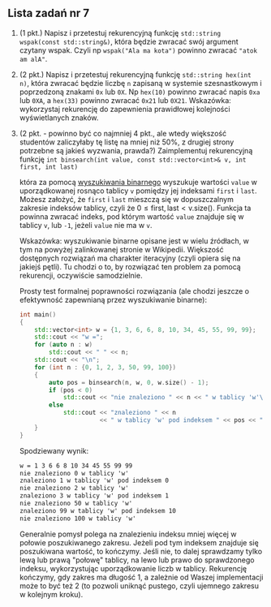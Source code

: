 ## Lista zadań nr 7

1. (1 pkt.) Napisz i przetestuj rekurencyjną funkcję `std::string wspak(const std::string&)`, która będzie zwracać swój argument czytany wspak. Czyli np `wspak("Ala ma kota")` powinno zwracać `"atok am alA"`.

2. (2 pkt.) Napisz i przetestuj rekurencyjną funkcję `std::string hex(int n)`, która zwracać będzie liczbę `n` zapisaną w systemie szesnastkowym i poprzedzoną znakami `0x` lub `0X`. Np `hex(10)` powinno zwracać napis `0xa` lub `0XA`, a `hex(33)` powinno zwracać `0x21` lub `0X21`. 
   Wskazówka: wykorzystaj rekurencję do zapewnienia prawidłowej kolejności wyświetlanych znaków.

3. (2 pkt. - powinno być co najmniej 4 pkt., ale wtedy większość studentów zaliczyłaby tę listę na mniej niż 50%, z drugiej strony potrzebne są jakieś wyzwania, prawda?) 
   Zaimplementuj rekurencyjną funkcję 
   `int binsearch(int value, const std::vector<int>& v, int first, int last)`

   która za pomocą [wyszukiwania binarnego](https://pl.wikipedia.org/wiki/Wyszukiwanie_binarne) wyszukuje wartości `value` w uporządkowanej rosnąco tablicy `v` pomiędzy jej indeksami `first` i `last`. Możesz założyć, że `first` i `last` mieszczą się w dopuszczalnym zakresie indeksów tablicy, czyli że $0 \le \mathrm{first}, \mathrm{last} < \mathrm{v.size()}$. Funkcja ta powinna zwracać indeks, pod którym wartość  `value` znajduje się w tablicy `v`, lub `-1`, jeżeli `value` nie ma w `v`. 

   Wskazówka: wyszukiwanie binarne opisane jest w wielu źródłach, w tym na powyżej zalinkowanej stronie w Wikipedii. Większość dostępnych rozwiązań ma charakter iteracyjny (czyli opiera się na jakiejś pętli). Tu chodzi o to, by rozwiązać ten problem za pomocą rekurencji, oczywiście samodzielnie.

   Prosty test formalnej poprawności rozwiązania (ale chodzi jeszcze o efektywność zapewnianą przez wyszukiwanie binarne):

   ```c++
   int main()
   {
       std::vector<int> w = {1, 3, 6, 6, 8, 10, 34, 45, 55, 99, 99};
       std::cout << "w =";
       for (auto n : w)
           std::cout << " " << n;
       std::cout << "\n";
       for (int n : {0, 1, 2, 3, 50, 99, 100})
       {
           auto pos = binsearch(n, w, 0, w.size() - 1);
           if (pos < 0)
               std::cout << "nie znaleziono " << n << " w tablicy 'w'\n";
           else
               std::cout << "znaleziono " << n 
                         << " w tablicy 'w' pod indeksem " << pos << "\n";
       }
   }
   ```

   Spodziewany wynik:

   ```txt
   w = 1 3 6 6 8 10 34 45 55 99 99
   nie znaleziono 0 w tablicy 'w'
   znaleziono 1 w tablicy 'w' pod indeksem 0
   nie znaleziono 2 w tablicy 'w'
   znaleziono 3 w tablicy 'w' pod indeksem 1
   nie znaleziono 50 w tablicy 'w'
   znaleziono 99 w tablicy 'w' pod indeksem 10
   nie znaleziono 100 w tablicy 'w'
   ```

   Generalnie pomysł polega na znalezieniu indeksu mniej więcej w połowie poszukiwanego zakresu. Jeżeli pod tym indeksem znajduje się poszukiwana wartość, to kończymy. Jeśli nie, to dalej sprawdzamy tylko lewą lub prawą "połowę" tablicy, na lewo lub prawo do sprawdzonego indeksu, wykorzystując uporządkowanie liczb w tablicy. Rekurencję kończymy, gdy zakres ma długość 1, a zależnie od Waszej implementacji może to być też 2 (to pozwoli uniknąć pustego, czyli ujemnego zakresu w kolejnym kroku).